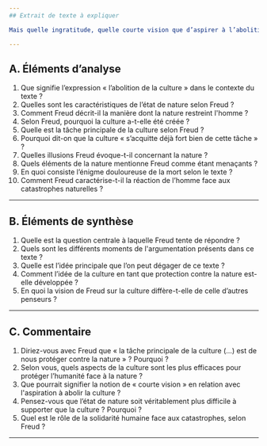 ```yaml
---
## Extrait de texte à expliquer

Mais quelle ingratitude, quelle courte vision que d’aspirer à l’abolition de la culture ! Ce qui resterait alors serait l’état de nature, et celui-ci est de beaucoup plus difficile à supporter. Il est vrai, la nature ne nous demande pas de restreindre nos instincts, elle leur laisse toute liberté, mais elle a sa manière, et particulièrement efficace, de nous restreindre : elle nous détruit froidement, cruellement, brutalement, à ce qu’il nous semble, et ceci justement parfois à l’occasion de nos satisfactions. C’est précisément à cause de ces dangers dont la nature nous menace que nous nous sommes rapprochés et avons créé la culture qui, entre autres raisons d’être, doit nous permettre de vivre en commun. A la vérité, la tâche principale de la culture, sa raison d’être essentielle est de nous protéger contre la nature.<br>On le sait, dans bien des domaines, elle s’acquitte déjà fort bien de cette tâche, et dans l’avenir elle s’en acquittera évidemment encore bien mieux. Mais personne ne nourrit l’illusion que la nature soit déjà domptée, et bien peu osent espérer qu’elle soit un jour tout entière soumise à l’homme. Voici les éléments, qui semblent se moquer de toute contrainte que chercherait à leur imposer l’homme : la terre, qui tremble, qui se fend, qui engloutit l’homme et son œuvre, l’eau, qui se soulève, et inonde et noie toute chose, la tempête qui emporte tout devant soi ; voici les maladies, que nous savons depuis peu seulement être dues aux attaques d’autres êtres vivants, et enfin l’énigme douloureuse de la mort, à laquelle aucun remède n’a jusqu’ici été trouvé et ne le sera sans doute jamais. Avec ces forces, la nature se dresse contre nous, sublime, cruelle, inexorable ; ainsi elle nous rappelle notre faiblesse, notre détresse, auxquelles nous espérions nous soustraire grâce au travail de notre culture. C’est un des rares spectacles nobles et exaltants que les hommes puissent offrir que de les voir, en présence d’une catastrophe due aux éléments, oublier leurs désaccords, les querelles et hostilités qui les divisent pour se souvenir de leur grande tâche commune : le maintien de l’humanité face aux forces supérieures de la nature.<br><b>FREUD</b>, <i>L’avenir d’une illusion</i> (1927)

---
```


## A. Éléments d’analyse

1. Que signifie l’expression « l’abolition de la culture » dans le contexte du texte ?
2. Quelles sont les caractéristiques de l’état de nature selon Freud ?
3. Comment Freud décrit-il la manière dont la nature restreint l'homme ?
4. Selon Freud, pourquoi la culture a-t-elle été créée ?
5. Quelle est la tâche principale de la culture selon Freud ?
6. Pourquoi dit-on que la culture « s’acquitte déjà fort bien de cette tâche » ?
7. Quelles illusions Freud évoque-t-il concernant la nature ?
8. Quels éléments de la nature mentionne Freud comme étant menaçants ?
9. En quoi consiste l’énigme douloureuse de la mort selon le texte ?
10. Comment Freud caractérise-t-il la réaction de l’homme face aux catastrophes naturelles ?

---

## B. Éléments de synthèse

1. Quelle est la question centrale à laquelle Freud tente de répondre ?
2. Quels sont les différents moments de l'argumentation présents dans ce texte ?
3. Quelle est l’idée principale que l’on peut dégager de ce texte ?
4. Comment l’idée de la culture en tant que protection contre la nature est-elle développée ?
5. En quoi la vision de Freud sur la culture diffère-t-elle de celle d’autres penseurs ?

---

## C. Commentaire

1. Diriez-vous avec Freud que « la tâche principale de la culture (…) est de nous protéger contre la nature » ? Pourquoi ?
2. Selon vous, quels aspects de la culture sont les plus efficaces pour protéger l’humanité face à la nature ?
3. Que pourrait signifier la notion de « courte vision » en relation avec l'aspiration à abolir la culture ?
4. Pensez-vous que l’état de nature soit véritablement plus difficile à supporter que la culture ? Pourquoi ?
5. Quel est le rôle de la solidarité humaine face aux catastrophes, selon Freud ? 

---